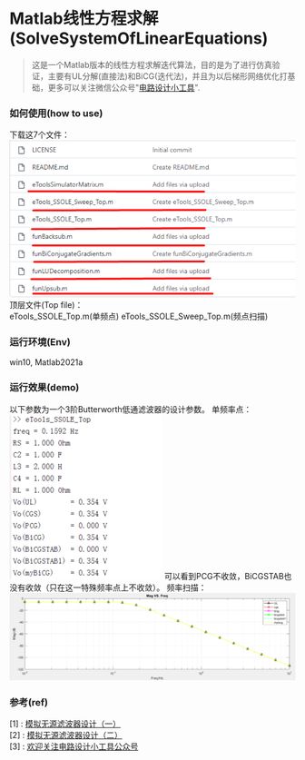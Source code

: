 # Matlab线性方程求解(SolveSystemOfLinearEquations)
> 这是一个Matlab版本的线性方程求解迭代算法，目的是为了进行仿真验证，主要有UL分解(直接法)和BiCG(迭代法)，并且为以后梯形网络优化打基础，更多可以关注微信公众号"[电路设计小工具](https://mp.weixin.qq.com/s/fxfEnir-hU0YvF9_CWyI6g)".

### 如何使用(how to use)
下载这7个文件： \
![downloadfile](download.png) \
顶层文件(Top file)： \
eTools_SSOLE_Top.m(单频点)
eTools_SSOLE_Sweep_Top.m(频点扫描)

### 运行环境(Env)
win10, Matlab2021a

### 运行效果(demo)
以下参数为一个3阶Butterworth低通滤波器的设计参数。
单频率点：
![eTools_SSOLE_Top](eTools_SSOLE_Top.png)
可以看到PCG不收敛，BiCGSTAB也没有收敛（只在这一特殊频率点上不收敛）。
频率扫描：
![eTools_SSOLE_Sweep_Top](eTools_SSOLE_Sweep_Top.png)

### 参考(ref)
[1] : [模拟无源滤波器设计（一）](https://mp.weixin.qq.com/s/wNRHyBHpimjU90bymHp7JA) \
[2] : [模拟无源滤波器设计（二）](https://mp.weixin.qq.com/s/3GMQs4WDm683tdAXqyoOgQ) \
[3] : [欢迎关注电路设计小工具公众号](https://mp.weixin.qq.com/s/fxfEnir-hU0YvF9_CWyI6g)


